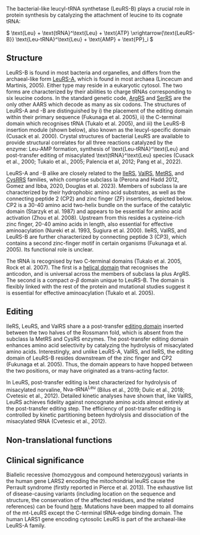 

The bacterial-like leucyl-tRNA synthetase (LeuRS-B) plays a crucial role in protein synthesis by catalyzing the attachment of leucine to its cognate tRNA:




$ \text{Leu} + \text{tRNA}^\text{Leu} + \text{ATP} \xrightarrow{\text{LeuRS-B}} \text{Leu-tRNA}^\text{Leu} + \text{AMP} + \text{PP}_i  $


## Structure

LeuRS-B is found in most bacteria and organelles, and differs from the archaeal-like form [LeuRS-A](/class1/leu2), which is found in most archaea (Lincecum and Martinis, 2005).
Either type may reside in a eukaryotic cytosol.   The two forms are characterized by their abilities to charge tRNAs corresponding to six leucine codons.
In the standard genetic code, [ArgRS](/class1/arg) and [SerRS](/class2/ser1) are the only other AARS which decode as many as six codons.
The structures of LeuRS-A and -B are distinguished by 
i) the placement of the editing domain within their primary sequence  (Fukunaga et al. 2005), 
ii) the C-terminal domain which recognises tRNA (Tukalo et al. 2005), and 
iii) the LeuRS-B insertion module (shown below), also known as the leucyl-specific domain (Cusack et al. 2000).
Crystal structures of bacterial LeuRS are available to provide structural correlates for all three reactions catalyzed by the enzyme: Leu-AMP formation, synthesis of \text{Leu-tRNA}^\text{Leu}  and post-transfer editing of misacylated \text{tRNA}^\text{Leu}  species (Cusack et al., 2000; Tukalo et al., 2005; Palencia et al, 2012; Pang et al., 2022).


LeuRS-A and -B alike are closely related to the  [IleRS](/class1/ile), [ValRS](/class1/val), [MetRS](/class1/met), and [CysRRS](/class1/cys) families, which comprise 
subclass Ia (Perona and Hadd 2012, Gomez and Ibba, 2020, Douglas et al. 2023).
Members of subclass Ia are characterized by their hydrophobic amino acid substrates, as well as the connecting peptide 2 (CP2) and zinc finger (ZF) insertions, depicted below. 
CP2 is a 30-40 amino acid two-helix bundle on the surface of the catalytic domain (Starzyk et al. 1987) and appears to be essential for amino acid activation (Zhou et al. 2008). 
Upstream from this resides a cysteine-rich zinc finger, 20-40 amino acids in length, also essential for effective aminoacylation (Nureki et al. 1993, Sugiura et al. 2000). 
IleRS, ValRS, and LeuRS-B are further characterized by connecting peptide 3 (CP3), which contains a second zinc-finger motif in certain organisms (Fukunaga et al. 2005).
Its functional role is unclear. 


The tRNA is recognised by two C-terminal domains (Tukalo et al. 2005, Rock et al. 2007).
The first is a  [helical domain](/superfamily/class1/Anticodon_binding_domain_CRIMVL) that recognises the anticodon, and is universal across the members of subclass Ia plus ArgRS.
The second is a compact $\alpha$-$\beta$ domain unique to LeuRS-B.
The domain is flexibly linked with the rest of the protein and mutational studies suggest it is essential for effective aminoacylation (Tukalo et al. 2005).



## Editing


IleRS, LeuRS, and ValRS share a a post-transfer [editing domain](/superfamily/class1/Editing_domain_1a) inserted between the two halves of the Rossmann fold, which is absent from the subclass Ia MetRS and CysRS enzymes. The post-transfer editing domain enhances amino acid selectivity by catalyzing the hydrolysis of misacylated amino acids. Interestingly, and unlike LeuRS-A, ValRS, and IleRS, the editing domain of LeuRS-B resides downstream of the zinc finger and CP2 (Fukunaga et al. 2005). Thus, the domain appears to have hopped between the two positions, or may have originated as a trans-acting factor.

 In LeuRS, post-transfer editing is best characterized for hydrolysis of misacylated norvaline, $\text{Nva-tRNA}^\text{Leu}$ (Bilus et al., 2019; Dulic et al., 2018; Cvetesic et al., 2012). Detailed kinetic analyses have shown that, like ValRS, LeuRS achieves fidelity against noncognate amino acids almost entirely at the post-transfer editing step. The efficiency of post-transfer editing is controlled by kinetic partitioning beteen hydrolysis and dissociation of the misacylated tRNA (Cvetesic et al., 2012).



## Non-translational functions


## Clinical significance



Biallelic recessive (homozygous and compound heterozygous) variants in the human gene LARS2 encoding the mitochondrial leuRS cause the Perrault syndrome (firstly reported in Pierce et al. 2013). The exhaustive list of disease-causing variants (including location on the sequence and structure, the conservation of the affected residues, and the related references) can be found [here](http://misynpat.org/misynpat/PageMaker.rvt?name=LARS2). Mutations have been mapped to all domains of the mt-LeuRS except the C-terminal tRNA-edge binding domain.
The human LARS1 gene encoding cytosolic LeuRS is part of the archaeal-like LeuRS-A family.


